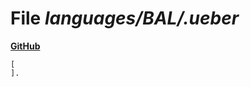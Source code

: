 # File _languages/BAL/.ueber_
**[GitHub](https://github.com/softlang/yas/blob/master/languages/BAL/.ueber)**
```
[
].

```

